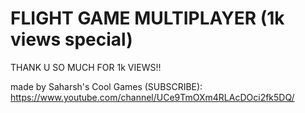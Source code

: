 # FLIGHT GAME MULTIPLAYER (1k views special)

THANK U SO MUCH FOR 1k VIEWS!!

made by Saharsh's Cool Games (SUBSCRIBE): https://www.youtube.com/channel/UCe9TmOXm4RLAcDOci2fk5DQ/
